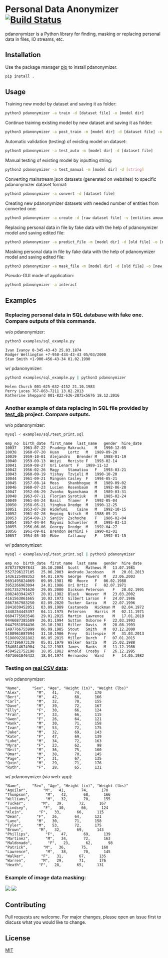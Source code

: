 # Personal Data Anonymizer  [![Build Status](https://github.com/ignatovskiy/PersonalDataAnonymizer/actions/workflows/code-style.yml/badge.svg)](https://github.com/ignatovskiy/PersonalDataAnonymizer/actions)

pdanonymizer is a Python library for finding, masking or replacing personal data in files, IO streams, etc.

## Installation

Use the package manager [pip](https://pip.pypa.io/en/stable/) to install pdanonymizer.

```bash
pip install .
```

## Usage

Training new model by dataset and saving it as folder:
```bash
python3 pdanonymizer -a train -d [dataset file] -o [model dir]
```

Continue training existing model by new dataset and saving it as folder:
```bash
python3 pdanonymizer -a post_train -m [model dir] -d [dataset file] -o [model folder]
```

Automatic validation (testing) of existing model on dataset:
```bash
python3 pdanonymizer -a test_auto -m [model dir] -d [dataset file]
```

Manual testing of existing model by inputting string:
```bash
python3 pdanonymizer -a test_manual -m [model dir] -d [string]
```

Converting mainstream json datasets (generated on websites) to specific pdanonymizer dataset format:
```bash
python3 pdanonymizer -a convert -d [dataset file]
```

Creating new pdanonymizer datasets with needed number of entities from converted one:
```bash
python3 pdanonymizer -a create -d [raw dataset file] -v [entities amount] -o [new dataset file]
```

Replacing personal data in file by fake data with the help of pdanonymizer model and saving edited file:
```bash
python3 pdanonymizer -a predict_file -m [model dir] -d [old file] -o [new file]
```

Masking personal data in file by fake data with the help of pdanonymizer model and saving edited file:
```bash
python3 pdanonymizer -a mask_file -m [model dir] -d [old file] -o [new file]
```

Pseudo-GUI mode of application:
```bash
python3 pdanonymizer -a interact
```

## Examples

### Replacing personal data in SQL database with fake one. Compare outputs of this commands.
w/o pdanonymizer:
```bash
python3 examples/sql_example.py
```
```
Ivan Ivanov 0-345-43-43 25.03.1874
Rodger Wellington +7-950-434-43-43 05/03/2000
Stan Smith +1-900-456-43-34 01.02.1990
```
w/ pdanonymizer:
```bash
python3 examples/sql_example.py | python3 pdanonymizer
```
```
Helen Church 001-625-632-4152 21.10.1983
Perry Lucas 767-863-7211 13.02.2013
Katherine Sheppard 001-822-636-2875x5676 18.12.2016
```

### Another example of data replacing in SQL file provided by [test_db](https://github.com/datacharmer/test_db) project. Compare outputs.
w/o pdanonymizer:
```bash
mysql < examples/sql/test_print.sql
```
```
emp_no	birth_date	first_name	last_name	gender	hire_date
10037	1963-07-22	Pradeep	Makrucki	M	1990-12-05
10038	1960-07-20	Huan	Lortz	M	1989-09-20
10039	1959-10-01	Alejandro	Brender	M	1988-01-19
10040	1959-09-13	Weiyi	Meriste	F	1993-02-14
10041	1959-08-27	Uri	Lenart	F	1989-11-12
10042	1956-02-26	Magy	Stamatiou	F	1993-03-21
10043	1960-09-19	Yishay	Tzvieli	M	1990-10-20
10044	1961-09-21	Mingsen	Casley	F	1994-05-21
10045	1957-08-14	Moss	Shanbhogue	M	1989-09-02
10046	1960-07-23	Lucien	Rosenbaum	M	1992-06-20
10047	1952-06-29	Zvonko	Nyanchama	M	1989-03-31
10048	1963-07-11	Florian	Syrotiuk	M	1985-02-24
10049	1961-04-24	Basil	Tramer	F	1992-05-04
10050	1958-05-21	Yinghua	Dredge	M	1990-12-25
10051	1953-07-28	Hidefumi	Caine	M	1992-10-15
10052	1961-02-26	Heping	Nitsch	M	1988-05-21
10053	1954-09-13	Sanjiv	Zschoche	F	1986-02-04
10054	1957-04-04	Mayumi	Schueller	M	1995-03-13
10055	1956-06-06	Georgy	Dredge	M	1992-04-27
10056	1961-09-01	Brendon	Bernini	F	1990-02-01
10057	1954-05-30	Ebbe	Callaway	F	1992-01-15
```
w/ pdanonymizer:
```bash
mysql < examples/sql/test_print.sql | python3 pdanonymizer
```
```
emp_no	birth_date	first_name	last_name	gender	hire_date
8787379297843	30.10.2004	Scott	Mathews	M	13.07.1981
5527296127105	25.06.2003	Andrade	Jacobson	M	20.01.2013
1436125488352	04.01.1976	George	Powers	M	23.06.2003
9691495824069	09.09.1981	MD	Moore	F	06.02.1988
3952266963094	24.01.1986	Uri	Ortiz	F	02.07.1971
6917352791620	29.05.2000	Dickson	Peterson	F	20.02.1991
2082483942457	20.01.1982	Black	Weaver	M	23.03.2002
4161563061665	10.03.1973	Gilbert	Larson	F	24.07.1986
0867367983250	02.09.2020	Tucker	Garza	M	22.07.1996
2841039452051	03.09.1989	Castaneda	Hickman	M	02.04.1972
1448254445397	04.11.1975	Petersen	Harris	M	02.11.1971
0604775503546	29.01.2015	Martin	Lawrence	M	17.01.2010
9446687385589	26.01.1994	Sutton	Osborne	F	22.03.1993
0447931894436	26.10.1981	Miller	Davis	M	28.08.1993
1497766755999	06.09.1985	Stout	Smith	M	03.12.2000
5108961087094	31.10.1986	Frey	Gillespie	M	31.03.2013
5188092281882	06.05.2015	Miller	Burch	F	07.01.2015
4237196973139	05.01.1979	Walker	Garza	M	25.02.1988
7840814674904	24.12.1983	James	Banks	M	11.12.1986
4594521752198	18.05.1982	Arnold	Crosby	F	26.12.1995
4071661846432	18.04.1974	Hernandez	Ward	F	14.05.1982
```

### Testing on [real CSV data](https://people.sc.fsu.edu/~jburkardt/data/csv/biostats.csv):
w/o pdanonymizer:
```
"Name",     "Sex", "Age", "Height (in)", "Weight (lbs)"
"Alex",       "M",   41,       74,      170
"Bert",       "M",   42,       68,      166
"Carl",       "M",   32,       70,      155
"Dave",       "M",   39,       72,      167
"Elly",       "F",   30,       66,      124
"Fran",       "F",   33,       66,      115
"Gwen",       "F",   26,       64,      121
"Hank",       "M",   30,       71,      158
"Ivan",       "M",   53,       72,      175
"Jake",       "M",   32,       69,      143
"Kate",       "F",   47,       69,      139
"Luke",       "M",   34,       72,      163
"Myra",       "F",   23,       62,       98
"Neil",       "M",   36,       75,      160
"Omar",       "M",   38,       70,      145
"Page",       "F",   31,       67,      135
"Quin",       "M",   29,       71,      176
"Ruth",       "F",   28,       65,      131
```
w/ pdanonymizer (via web-app):
```
"Name",     "Sex", "Age", "Height (in)", "Weight (lbs)"
"Aguilar",       "M",   41,       74,      170
"Thompson",       "M",   42,       68,      166
"Williams",       "M",   32,       70,      155
"Tucker",       "M",   39,       72,      167
"Lindsey",       "F",   30,       66,      124
"Klein",       "F",   33,       66,      115
"Dean",       "F",   26,       64,      121
"Lane",       "M",   30,       71,      158
"Tyler",      "M",   53,       72,      175
"Brown",       "M",   32,       69,      143
"Phillips",       "F",   47,       69,      139
"Martinez",       "M",   34,       72,      163
"Maldonado",       "F",   23,       62,       98
"Patrick",       "M",   36,       75,      160
"Lawrence",       "M",   38,       70,      145
"Walker",       "F",   31,       67,      135
"Warren",       "M",   29,       71,      176
"Heath",       "F",   28,       65,      131
```

### Example of image data masking:
![](https://i.imgur.com/BQmq6wu.png)
![](https://i.imgur.com/spLWOvi.png)

## Contributing
Pull requests are welcome. For major changes, please open an issue first to discuss what you would like to change.


## License
[MIT](https://choosealicense.com/licenses/mit/)
